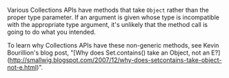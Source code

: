 Various Collections APIs have methods that take `Object` rather than
the proper type parameter. If an argument is given whose type is incompatible
with the appropriate type argument, it's unlikely that the method call is
going to do what you intended.

To learn why Collections APIs have these non-generic methods, see Kevin
Bourillion's blog post, "[Why does Set.contains() take an Object, not an E?]
(http://smallwig.blogspot.com/2007/12/why-does-setcontains-take-object-not-e.html)".
